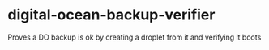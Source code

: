 # digital-ocean-backup-verifier
Proves a DO backup is ok by creating a droplet from it and verifying it boots
